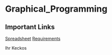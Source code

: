 # Graphical_Programming

## Important Links
[Spreadsheet](https://docs.google.com/spreadsheets/d/1CeqIHEToCErb2FADDdlFT0qnuE4hoavrG2SsdzxbBKg/edit?pli=1#gid=417476604)
[Requirements](https://dhbwstg-my.sharepoint.com/:w:/g/personal/inf21161_lehre_dhbw-stuttgart_de/EeHbvuQ1fRNBkNf-b9o-No4Bp6tg_ln3mqE3YuXfuDQTLg?rtime=IXZRqms33Eg)

Ihr Keckos
